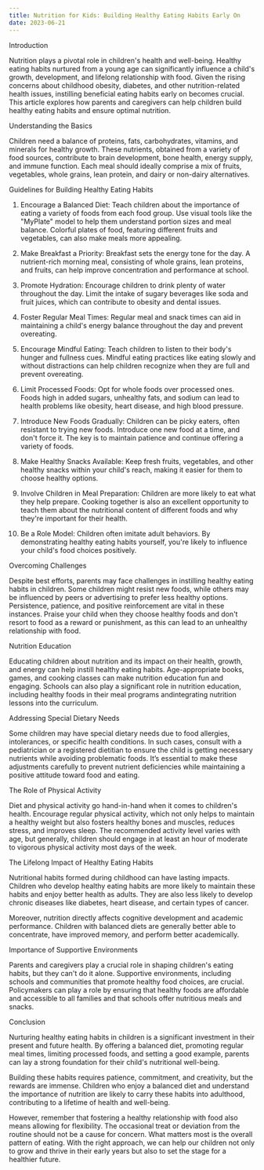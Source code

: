 ```yaml
---
title: Nutrition for Kids: Building Healthy Eating Habits Early On
date: 2023-06-21
---
```

Introduction

Nutrition plays a pivotal role in children's health and well-being. Healthy eating habits nurtured from a young age can significantly influence a child's growth, development, and lifelong relationship with food. Given the rising concerns about childhood obesity, diabetes, and other nutrition-related health issues, instilling beneficial eating habits early on becomes crucial. This article explores how parents and caregivers can help children build healthy eating habits and ensure optimal nutrition.

Understanding the Basics

Children need a balance of proteins, fats, carbohydrates, vitamins, and minerals for healthy growth. These nutrients, obtained from a variety of food sources, contribute to brain development, bone health, energy supply, and immune function. Each meal should ideally comprise a mix of fruits, vegetables, whole grains, lean protein, and dairy or non-dairy alternatives.

Guidelines for Building Healthy Eating Habits

1. Encourage a Balanced Diet: Teach children about the importance of eating a variety of foods from each food group. Use visual tools like the "MyPlate" model to help them understand portion sizes and meal balance. Colorful plates of food, featuring different fruits and vegetables, can also make meals more appealing.

2. Make Breakfast a Priority: Breakfast sets the energy tone for the day. A nutrient-rich morning meal, consisting of whole grains, lean proteins, and fruits, can help improve concentration and performance at school.

3. Promote Hydration: Encourage children to drink plenty of water throughout the day. Limit the intake of sugary beverages like soda and fruit juices, which can contribute to obesity and dental issues.

4. Foster Regular Meal Times: Regular meal and snack times can aid in maintaining a child's energy balance throughout the day and prevent overeating.

5. Encourage Mindful Eating: Teach children to listen to their body's hunger and fullness cues. Mindful eating practices like eating slowly and without distractions can help children recognize when they are full and prevent overeating.

6. Limit Processed Foods: Opt for whole foods over processed ones. Foods high in added sugars, unhealthy fats, and sodium can lead to health problems like obesity, heart disease, and high blood pressure.

7. Introduce New Foods Gradually: Children can be picky eaters, often resistant to trying new foods. Introduce one new food at a time, and don't force it. The key is to maintain patience and continue offering a variety of foods.

8. Make Healthy Snacks Available: Keep fresh fruits, vegetables, and other healthy snacks within your child's reach, making it easier for them to choose healthy options.

9. Involve Children in Meal Preparation: Children are more likely to eat what they help prepare. Cooking together is also an excellent opportunity to teach them about the nutritional content of different foods and why they're important for their health.

10. Be a Role Model: Children often imitate adult behaviors. By demonstrating healthy eating habits yourself, you're likely to influence your child's food choices positively.

Overcoming Challenges

Despite best efforts, parents may face challenges in instilling healthy eating habits in children. Some children might resist new foods, while others may be influenced by peers or advertising to prefer less healthy options. Persistence, patience, and positive reinforcement are vital in these instances. Praise your child when they choose healthy foods and don't resort to food as a reward or punishment, as this can lead to an unhealthy relationship with food.

Nutrition Education

Educating children about nutrition and its impact on their health, growth, and energy can help instill healthy eating habits. Age-appropriate books, games, and cooking classes can make nutrition education fun and engaging. Schools can also play a significant role in nutrition education, including healthy foods in their meal programs andintegrating nutrition lessons into the curriculum.

Addressing Special Dietary Needs

Some children may have special dietary needs due to food allergies, intolerances, or specific health conditions. In such cases, consult with a pediatrician or a registered dietitian to ensure the child is getting necessary nutrients while avoiding problematic foods. It’s essential to make these adjustments carefully to prevent nutrient deficiencies while maintaining a positive attitude toward food and eating.

The Role of Physical Activity

Diet and physical activity go hand-in-hand when it comes to children's health. Encourage regular physical activity, which not only helps to maintain a healthy weight but also fosters healthy bones and muscles, reduces stress, and improves sleep. The recommended activity level varies with age, but generally, children should engage in at least an hour of moderate to vigorous physical activity most days of the week.

The Lifelong Impact of Healthy Eating Habits

Nutritional habits formed during childhood can have lasting impacts. Children who develop healthy eating habits are more likely to maintain these habits and enjoy better health as adults. They are also less likely to develop chronic diseases like diabetes, heart disease, and certain types of cancer.

Moreover, nutrition directly affects cognitive development and academic performance. Children with balanced diets are generally better able to concentrate, have improved memory, and perform better academically.

Importance of Supportive Environments

Parents and caregivers play a crucial role in shaping children's eating habits, but they can't do it alone. Supportive environments, including schools and communities that promote healthy food choices, are crucial. Policymakers can play a role by ensuring that healthy foods are affordable and accessible to all families and that schools offer nutritious meals and snacks.

Conclusion

Nurturing healthy eating habits in children is a significant investment in their present and future health. By offering a balanced diet, promoting regular meal times, limiting processed foods, and setting a good example, parents can lay a strong foundation for their child's nutritional well-being.

Building these habits requires patience, commitment, and creativity, but the rewards are immense. Children who enjoy a balanced diet and understand the importance of nutrition are likely to carry these habits into adulthood, contributing to a lifetime of health and well-being.

However, remember that fostering a healthy relationship with food also means allowing for flexibility. The occasional treat or deviation from the routine should not be a cause for concern. What matters most is the overall pattern of eating. With the right approach, we can help our children not only to grow and thrive in their early years but also to set the stage for a healthier future.